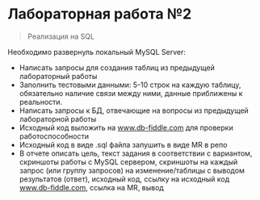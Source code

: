 #  Лабораторная работа №2
> Реализация на SQL

Необходимо развернуль локальный MySQL Server:
- Написать запросы для создания таблиц из предыдущей лабораторный работы
- Заполнить тестовыми данными: 5-10 строк на каждую таблицу, обязательно наличие связи между ними, данные приближены к реальности.
- Написать запросы к БД, отвечающие на вопросы из предыдущей лабораторной работы
- Исходный код выложить на www.db-fiddle.com для проверки работоспособности
- Исходный код в виде .sql файла запушить в виде MR в репо
- В отчете описать цель, текст задания в соответствии с вариантом, скриншоты работы с MySQL сервером, скриншоты на каждый запрос (или группу запросов) на изменение/таблицы с выводом результатов (ответ), исходный код, ссылку на исходный код www.db-fiddle.com, ссылка на MR, вывод
